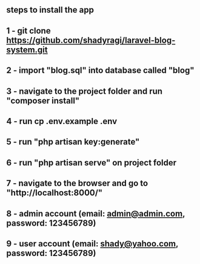 ## steps to install the app

## 1 - git clone https://github.com/shadyragi/laravel-blog-system.git

## 2 - import "blog.sql" into database called "blog"

## 3 - navigate to the project folder and run "composer install"

## 4 - run cp .env.example .env

## 5 - run "php artisan key:generate"

## 6 - run "php artisan serve" on project folder

## 7 - navigate to the browser and go to "http://localhost:8000/"

## 8 - admin account  (email: admin@admin.com,  password: 123456789)

## 9 - user account (email: shady@yahoo.com,  password: 123456789)
